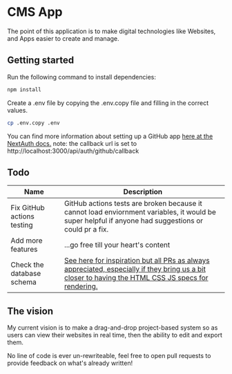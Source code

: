 # CMS App

The point of this application is to make digital technologies like Websites, and Apps easier to create and manage.

## Getting started

Run the following command to install dependencies:

```bash
npm install
```

Create a .env file by copying the .env.copy file and filling in the correct values.

```bash
cp .env.copy .env
```

You can find more information about setting up a GitHub app [here at the NextAuth docs.]("https://next-auth.js.org/providers/github") note: the callback url is set to http://localhost:3000/api/auth/github/callback


## Todo
<!-- table -->
| Name | Description |
| ---- | ----- |
| Fix GitHub actions testing | GitHub actions tests are broken because it cannot load enviornment variables, it would be super helpful if anyone had suggestions or could pr a fix. |
| Add more features | ...go free till your heart's content |
| Check the database schema | [See here for inspiration but all PRs as always appreciated, especially if they bring us a bit closer to having the HTML CSS JS specs for rendering.]("https://www.figma.com/file/MiJuTQhBuN2PzXhfdOjVIg/Image-Collection-%F0%9F%93%B8?node-id=1%3A2") |

## The vision 

My current vision is to make a drag-and-drop project-based system so as users can view their websites in real time, then the ability to edit and export them.

No line of code is ever un-rewriteable, feel free to open pull requests to provide feedback on what's already written! 
